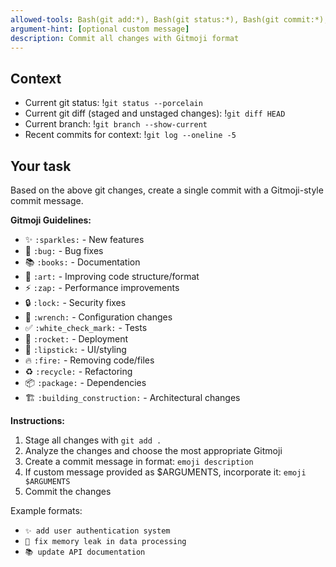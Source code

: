 ```yaml
---
allowed-tools: Bash(git add:*), Bash(git status:*), Bash(git commit:*), Bash(git diff:*)
argument-hint: [optional custom message]
description: Commit all changes with Gitmoji format
---
```


## Context

- Current git status: !`git status --porcelain`
- Current git diff (staged and unstaged changes): !`git diff HEAD`
- Current branch: !`git branch --show-current`
- Recent commits for context: !`git log --oneline -5`

## Your task

Based on the above git changes, create a single commit with a Gitmoji-style commit message.

**Gitmoji Guidelines:**
- ✨ `:sparkles:` - New features
- 🐛 `:bug:` - Bug fixes
- 📚 `:books:` - Documentation
- 🎨 `:art:` - Improving code structure/format
- ⚡ `:zap:` - Performance improvements
- 🔒 `:lock:` - Security fixes
- 🔧 `:wrench:` - Configuration changes
- ✅ `:white_check_mark:` - Tests
- 🚀 `:rocket:` - Deployment
- 💄 `:lipstick:` - UI/styling
- 🔥 `:fire:` - Removing code/files
- ♻️ `:recycle:` - Refactoring
- 📦 `:package:` - Dependencies
- 🏗️ `:building_construction:` - Architectural changes

**Instructions:**
1. Stage all changes with `git add .`
2. Analyze the changes and choose the most appropriate Gitmoji
3. Create a commit message in format: `emoji description`
4. If custom message provided as $ARGUMENTS, incorporate it: `emoji $ARGUMENTS`
5. Commit the changes

Example formats:
- `✨ add user authentication system`
- `🐛 fix memory leak in data processing`
- `📚 update API documentation`